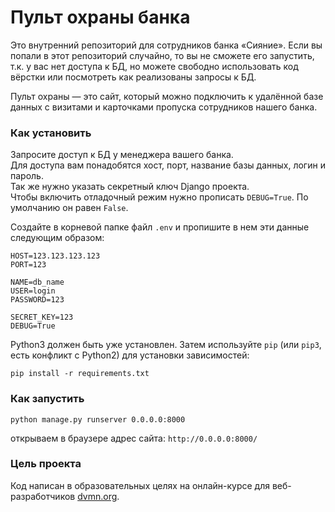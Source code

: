 # Пульт охраны банка

Это внутренний репозиторий для сотрудников банка «Сияние».
Если вы попали в этот репозиторий случайно, то вы не сможете его запустить, т.к. у вас нет доступа к БД,
но можете свободно использовать код вёрстки или посмотреть как реализованы запросы к БД.

Пульт охраны — это сайт,
который можно подключить к удалённой базе данных с визитами и карточками пропуска сотрудников нашего банка.

### Как установить

Запросите доступ к БД у менеджера вашего банка.  
Для доступа вам понадобятся хост, порт, название базы данных, логин и пароль.  
Так же нужно указать секретный ключ Django проекта.  
Чтобы включить отладочный режим нужно прописать `DEBUG=True`. По умолчанию он равен `False`.

Создайте в корневой папке файл `.env` и пропишите в нем эти данные следующим образом:
```
HOST=123.123.123.123
PORT=123

NAME=db_name
USER=login
PASSWORD=123

SECRET_KEY=123
DEBUG=True
```

Python3 должен быть уже установлен. 
Затем используйте `pip` (или `pip3`, есть конфликт с Python2) для установки зависимостей:
```
pip install -r requirements.txt
```




### Как запустить
```
python manage.py runserver 0.0.0.0:8000
```


открываем в браузере адрес сайта: `http://0.0.0.0:8000/`


### Цель проекта

Код написан в образовательных целях на онлайн-курсе для веб-разработчиков [dvmn.org](https://dvmn.org/).